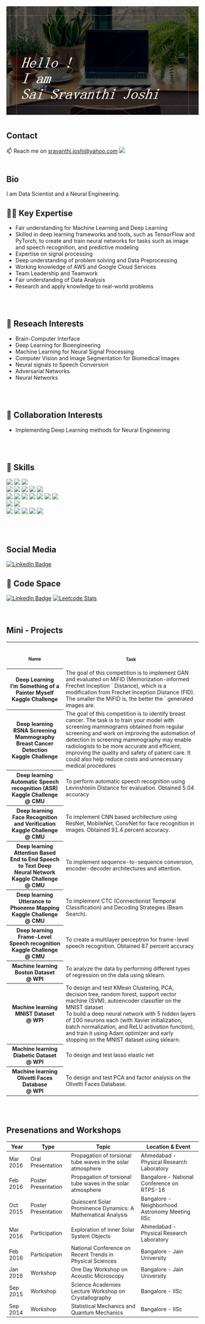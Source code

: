 <img src="Slide1.jpg" alt="Introduction Banner.." style="text-align: center; margin-bottom: 10px;" />

## Contact
📫 Reach me on sravanthi.joshi@yahoo.com 
![](https://komarev.com/ghpvc/?username=SaiSJoshi)
<br>
<br>

## Bio
I am Data Scientist and a Neural Engineering.
<br>
## 🕵️‍♀️ Key Expertise
- Fair understanding for Machine Learning  and Deep Learning  
- Skilled in deep learning frameworks and tools, such as TensorFlow and PyTorch, to create and train neural networks for tasks such as image and speech recognition, and predictive modeling
- Expertise on signal processing
- Deep understanding of problem solving and Data Preprocessing
- Working knowledge of AWS and Google Cloud Services
- Team Leadership and Teamwork
- Fair understanding of Data Analysis
- Research and apply knowledge to real-world problems
<br>
<br>

## 🎯 Reseach Interests 
- Brain-Computer Interface
- Deep Learning for Bioengineering
- Machine Learning for Neural Signal Processing
- Computer Vision and Image Segmentation for Biomedical Images 
- Neural signals to Speech Conversion
- Adversarial Networks
- Neural Networks
<br>
<br>

## 🌱 Collaboration Interests 
- Implementing Deep Learning methods for Neural Engineering
<br>
<br>

## 💼 Skills

![](https://img.shields.io/badge/OS-Linux-informational?style=flat&logo=linux&logoColor=white&color=1CA2F1)
![](https://img.shields.io/badge/OS-Mac-informational?style=flat&logo=linux&logoColor=white&color=1CA2F1)
![](https://img.shields.io/badge/OS-Windows-informational?style=flat&logo=linux&logoColor=white&color=1CA2F1)
<br>
![](https://img.shields.io/badge/Code-Python-informational?style=flat&logo=python&logoColor=white&color=4AB197)
![](https://img.shields.io/badge/Code-MATLAB-informational?style=flat&logo=ionic&logoColor=white&color=4AB197)
![](https://img.shields.io/badge/Code-SQL-informational?style=flat&logo=ionic&logoColor=white&color=4AB197)
![](https://img.shields.io/badge/Code-Mathematica-informational?style=flat&logo=ionic&logoColor=white&color=4AB197)
![](https://img.shields.io/badge/Code-RStudio-informational?style=flat&logo=ionic&logoColor=white&color=4AB197)
<br>
![](https://img.shields.io/badge/Tools-Scikit%20Learn-yellow)
![](https://img.shields.io/badge/Tools-Tensorflow-yellow)
![](https://img.shields.io/badge/Tools-Pytorch-yellow)
![](https://img.shields.io/badge/Tools-Numpy-yellow)
![](https://img.shields.io/badge/Tools-OpenCV-yellow)
![](https://img.shields.io/badge/Tools-Deep%20Learning%20Tool%20Kit-yellow)
![](https://img.shields.io/badge/Tools-Signal%20Processing%20Tool%20Kit-yellow)
<br>
![](https://img.shields.io/badge/Editor-VS_Code-informational?style=flat&logo=visual-studio-code&logoColor=white&color=9cf)
![](https://img.shields.io/badge/Shell-Bash-informational?style=flat&logo=gnu-bash&logoColor=white&color=9cf)
<br>
![](https://img.shields.io/badge/Other-SimpleITK-9cf)
![](https://img.shields.io/badge/Other-Paraview-9cf)
![](https://img.shields.io/badge/Other-LaTex-9cf)
![](https://img.shields.io/badge/Other-Beamer-9cf)
![](https://img.shields.io/badge/Other-MikTex-9cf)

<br>
<br>

## Social Media
[![LinkedIn Badge](https://img.shields.io/badge/LinkedIn-Profile-informational?style=flat&logo=linkedin&logoColor=white&color=1CA2F1)](https://www.linkedin.com/in/sai-sravanthi-joshi/)
## :book: Code Space
[![LinkedIn Badge](https://img.shields.io/badge/Kaggle-Profile-informational?style=flat&logo=codepen&logoColor=white&color=1CA2F1)](https://www.kaggle.com/saisravanthijoshi/)
[![Leetcode Stats](https://leetcard.SaiSJoshi.cool/SaiSJoshi)](https://leetcode.com/SaiSJoshi)  
<br>
<br>

## Mini - Projects

<table>
<tr>
	<th >
		<img width="441" height="1">
	<p> 
		<small>
		Name
		</small>
	</p>
	</th>
	<th >
		<img width="441" height="1">
	<p> 
		<small>
		Task
	</small>
	</p>
	</th>
</tr>
<tr>
<th>
	Deep Learning
	<br>
	I’m Something of a Painter Myself
	<br>
	Kaggle Challenge
</th>

<td> The goal of this competition is to implement GAN and evaluated on MiFID (Memorization-informed Frechet Inception ´
Distance), which is a modification from Frechet Inception Distance (FID). The smaller the MiFID is, the better the ´
generated images are.

</td>
</tr>
	
<tr>
<th>
	Deep learning
	<br>
	RSNA Screening Mammography Breast Cancer Detection
	<br>
	Kaggle Challenge
	
</th>

<td> The goal of this competition is to identify breast cancer. The task is to train your model with screening mammograms
obtained from regular screening and work on improving the automation of detection in screening mammography may
enable radiologists to be more accurate and efficient, improving the quality and safety of patient care. It could also help
reduce costs and unnecessary medical procedures
</tr>
	
<tr>
<th>
	Deep learning 
	<br>
	Automatic Speech recognition (ASR)
	<br>
	Kaggle Challenge @ CMU
</th>

<td> To perform automatic speech recognition using Levinshteiin Distance for evaluation. Obtained 5.04 accuracy
</td>
</tr>
	
	
<tr>
<th >
	Deep learning 
	<br>
	Face Recognition and Verification
	<br>
	Kaggle Challenge @ CMU
</th>

<td>   To implement CNN based architecture using ResNet, MobileNet, ConvNet for face recognition in images. Obtained 91.4
percent accuracy.
 
</tr>
	
<tr>
<th>
	Deep learning
	<br>
	Attention Based End to End Speech to Text Deep Neural Network
	<br>
	Kaggle Challenge @ CMU
	
</th>

<td> To implement sequence-to-sequence conversion, encoder-decoder architectures and attention.
</tr>
	
<tr>
<th>
	Deep learning
	<br>
	Utterance to Phoneme Mapping
	<br>
	Kaggle Challenge @ CMU
	
</th>

<td> To implement CTC (Connectionist Temporal Classification) and Decoding Strategies (Beam Search).
</tr>

<tr>
<th>
	Deep learning
	<br>
	Frame-Level Speech recognition
	<br>
	Kaggle Challenge @ CMU
	
</th>

<td> To create a multilayer perceptron for frame-level speech recognition. Obtained 87 percent accuracy
</tr>


<tr>
<th>
	Machine learning
	<br>
	Boston Dataset
	<br>
	@ WPI
	
</th>

<td> To analyze the data by performing different types of regression on the data using sklearn.
</tr>


<tr>
<th>
	Machine learning
	<br>
	MNIST Dataset
	<br>
	@ WPI
	
</th>

<td> To design and test KMean Clustering, PCA, decision tree, random forest,
support vector machine (SVM), autoencoder classifier on the MNIST dataset
<br>
To build a deep neural network with 5 hidden layers of 100 neurons each (with Xavier initialization, batch normalization,
and ReLU activation function), and train it using Adam optimizer and early stopping on the MNIST dataset using sklearn.
</tr>


<tr>
<th>
	Machine learning
	<br>
	Diabetic Dataset
	<br>
	@ WPI
	
</th>

<td> To design and test lasso elastic net
</tr>

<tr>
<th>
	Machine learning
	<br>
	Olivetti Faces Database
	<br>
	@ WPI
	
</th>

<td> To design and test PCA and factor analysis on the Olivetti Faces Database.
</tr>

</table>

<br>
<br>


## Presenations and Workshops


| Year     | Type                | Topic                                                        | Location & Event                                | 
| -----    | ------------------- |--------------------------------------------------------------| ----------------------------------------------- |  
| Mar 2016 | Oral Presentation   | Propagation of torsional tube waves in the solar atmosphere  | Ahmedabad - Physical Research Laboratory        | 
| Feb 2016 | Poster Presentation | Propagation of torsional tube waves in the solar atmosphere  | Bangalore - National Conference on RTPS-16      |
| Oct 2015 | Poster Presentation | Quiescent Solar Prominence Dynamics: A Mathematical Analysis | Bangalore - Neighborhood Astronomy Meeting IISc |
| Mar 2016 | Participation       | Exploration of inner Solar System Objects                    | Ahmedabad - Physical Research Laboratory        |
| Feb 2016 | Participation       | National Conference on Recent Trends in Physical Sciences    | Bangalore - Jain University                     |
| Jan 2016 | Workshop            | One Day Workshop on Acoustic Microscopy                      | Bangalore - Jain University                     |
| Sep 2015 | Workshop            | Science Academies Lecture Workshop on Crystallography        | Bangalore - IISc                                | 
| Sep 2014 | Workshop            | Statistical Mechanics and Quantum Mechanics                  | Bangalore - IISc                                |

<br>
<br>



